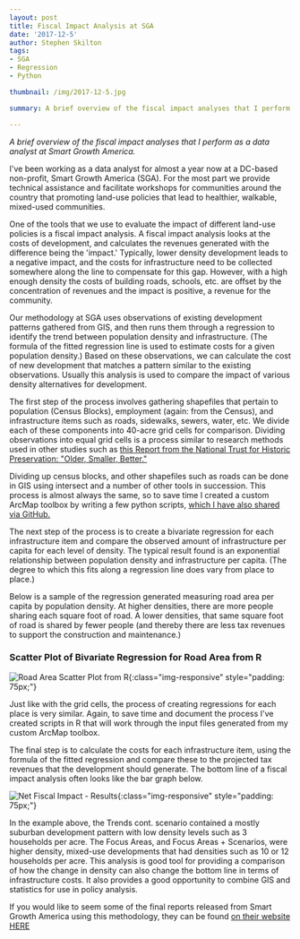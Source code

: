 ```yaml
---
layout: post
title: Fiscal Impact Analysis at SGA
date: '2017-12-5'
author: Stephen Skilton
tags:
- SGA
- Regression
- Python

thumbnail: /img/2017-12-5.jpg

summary: A brief overview of the fiscal impact analyses that I perform as a data analyst at Smart Growth America.

---
```



*A brief overview of the fiscal impact analyses that I perform as a data analyst at Smart Growth America.*



I've been working as a data analyst for almost a year now at a DC-based non-profit, Smart Growth America (SGA). For the most part we provide technical assistance and facilitate workshops for communities around the country that promoting land-use policies that lead to healthier, walkable, mixed-used communities.

One of the tools that we use to evaluate the impact of different land-use policies is a fiscal impact analysis. A fiscal impact analysis looks at the costs of development, and calculates the revenues generated with the difference being the 'impact.' Typically, lower density development leads to a negative impact, and the costs for infrastructure need to be collected somewhere along the line to compensate for this gap. However, with a high enough density the costs of building roads, schools, etc. are offset by the concentration of revenues and the impact is positive, a revenue for the community.

Our methodology at SGA uses observations of existing development patterns gathered from GIS, and then runs them through a regression to identify the trend between population density and infrastructure. (The formula of the fitted regression line is used to estimate costs for a given population density.) Based on these observations, we can calculate the cost of new development that matches a pattern similar to the existing observations. Usually this analysis is used to compare the impact of various density alternatives for development.

The first step of the process involves gathering shapefiles that pertain to population (Census Blocks), employment (again: from the Census), and infrastructure items such as roads, sidewalks, sewers, water, etc. We divide each of these components into 40-acre grid cells for comparison. Dividing observations into equal grid cells is a process similar to research methods used in other studies such as [this Report from the National Trust for Historic Preservation: "Older, Smaller, Better."](http://forum.savingplaces.org/connect/community-home/librarydocuments/viewdocument?DocumentKey=83ebde9b-8a23-458c-a70f-c66b46b6f714)

Dividing up census blocks, and other shapefiles such as roads can be done in GIS using intersect and a number of other tools in succession. This process is almost always the same, so to save time I created a custom ArcMap toolbox by writing a few python scripts,  [which I have also shared via GitHub.](https://github.com/stevetotheizz0/Grid_Cell_tbx)

The next step of the process is to create a bivariate regression for each infrastructure item and compare the observed amount of infrastructure per capita for each level of density. The typical result found is an exponential relationship between population density and infrastructure per capita. (The degree to which this fits along a regression line does vary from place to place.)

Below is a sample of the regression generated measuring road area per capita by population density. At higher densities, there are more people sharing each square foot of road. A lower densities, that same square foot of road is shared by fewer people (and thereby there are less tax revenues to support the construction and maintenance.)

### Scatter Plot of Bivariate Regression for Road Area from R
![Road Area Scatter Plot from R]({{site.baseurl}}/img/2017-12-5/roadScatter.jpg){:class="img-responsive" style="padding: 75px;"}

Just like with the grid cells, the process of creating regressions for each place is very similar. Again, to save time and document the process I've created scripts in R that will work through the input files generated from my custom ArcMap toolbox.

The final step is to calculate the costs for each infrastructure item, using the formula of the fitted regression and compare these to the projected tax revenues that the development should generate. The bottom line of a fiscal impact analysis often looks like the bar graph below.

![Net Fiscal Impact - Results]({{site.baseurl}}/img/2017-12-5/FiscalModelResults.jpg ){:class="img-responsive" style="padding: 75px;"}


In the example above, the Trends cont. scenario contained a mostly suburban development pattern with low density levels such as 3 households per acre. The Focus Areas, and Focus Areas + Scenarios, were higher density, mixed-use developments that had densities such as 10 or 12 households per acre. This analysis is good tool for providing a comparison of how the change in density can also change the bottom line in terms of infrastructure costs. It also provides a good opportunity to combine GIS and statistics for use in policy analysis.

If you would like to seem some of the final reports released from Smart Growth America using this methodology, they can be found [on their website HERE](https://smartgrowthamerica.org/resources?resource_type=&authors=&category_name=&s=fiscal+impact)
